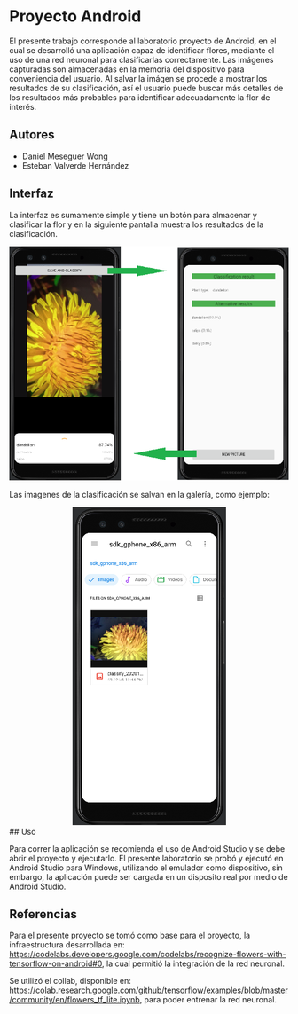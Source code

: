 # Proyecto Android

El presente trabajo corresponde al laboratorio proyecto de Android, en el cual se desarrolló una aplicación capaz de identificar flores, mediante el uso de una red neuronal para clasificarlas correctamente. Las imágenes capturadas son almacenadas en la memoria del dispositivo para conveniencia del usuario. Al salvar la imágen se procede a mostrar los resultados de su clasificación, así el usuario puede buscar más detalles de los resultados más probables para identificar adecuadamente la flor de interés.

## Autores
* Daniel Meseguer Wong
* Esteban Valverde Hernández

## Interfaz

La interfaz es sumamente simple y tiene un botón para almacenar y clasificar la flor y en la siguiente pantalla muestra los resultados de la clasificación.

<center><img src="img/example.png"></center>

Las imagenes de la clasificación se salvan en la galería, como ejemplo:
<center><img src="img/saved.png"></center>
## Uso

Para correr la aplicación se recomienda el uso de Android Studio y se debe abrir el proyecto y ejecutarlo. El presente laboratorio se probó y ejecutó en Android Studio para Windows, utilizando el emulador como dispositivo, sin embargo, la aplicación puede ser cargada en un disposito real por medio de Android Studio.

## Referencias

Para el presente proyecto se tomó como base para el proyecto, la infraestructura desarrollada en: https://codelabs.developers.google.com/codelabs/recognize-flowers-with-tensorflow-on-android#0, la cual permitió la integración de la red neuronal.

Se utilizó el collab, disponible en: https://colab.research.google.com/github/tensorflow/examples/blob/master/community/en/flowers_tf_lite.ipynb, para poder entrenar la red neuronal.

